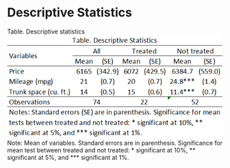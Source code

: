 # Descriptive Statistics

<div>
<span>Table. Descriptive statistics </span>
<img src="descriptive.png" alt="Descriptive statistics output" />
<span> Note: Mean of variables. Standard errors are in parenthesis. Significance for mean test between treated and not treated: * significant at 10%, ** significant at 5%, and *** significant at 1%. </span>
</div>
